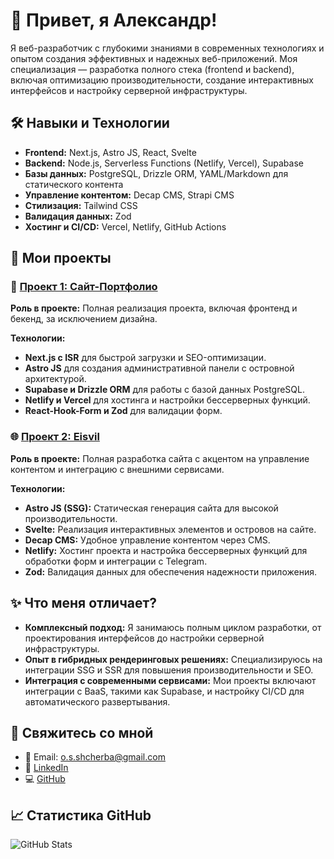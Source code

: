 # 👋 Привет, я Александр!

Я веб-разработчик с глубокими знаниями в современных технологиях и опытом создания эффективных и надежных веб-приложений. Моя специализация — разработка полного стека (frontend и backend), включая оптимизацию производительности, создание интерактивных интерфейсов и настройку серверной инфраструктуры.

## 🛠️ Навыки и Технологии

- **Frontend:** Next.js, Astro JS, React, Svelte
- **Backend:** Node.js, Serverless Functions (Netlify, Vercel), Supabase
- **Базы данных:** PostgreSQL, Drizzle ORM, YAML/Markdown для статического контента
- **Управление контентом:** Decap CMS, Strapi CMS
- **Стилизация:** Tailwind CSS
- **Валидация данных:** Zod
- **Хостинг и CI/CD:** Vercel, Netlify, GitHub Actions

## 💼 Мои проекты

### 🚀 [Проект 1: Сайт-Портфолио](https://github.com/alex13slem/best-porfolio)

**Роль в проекте:** Полная реализация проекта, включая фронтенд и бекенд, за исключением дизайна.

**Технологии:**
- **Next.js с ISR** для быстрой загрузки и SEO-оптимизации.
- **Astro JS** для создания административной панели с островной архитектурой.
- **Supabase и Drizzle ORM** для работы с базой данных PostgreSQL.
- **Netlify и Vercel** для хостинга и настройки бессерверных функций.
- **React-Hook-Form и Zod** для валидации форм.

### 🌐 [Проект 2: Eisvil](https://github.com/alex13slem/tremendous-transit)


**Роль в проекте:** Полная разработка сайта с акцентом на управление контентом и интеграцию с внешними сервисами.

**Технологии:**
- **Astro JS (SSG):** Статическая генерация сайта для высокой производительности.
- **Svelte:** Реализация интерактивных элементов и островов на сайте.
- **Decap CMS:** Удобное управление контентом через CMS.
- **Netlify:** Хостинг проекта и настройка бессерверных функций для обработки форм и интеграции с Telegram.
- **Zod:** Валидация данных для обеспечения надежности приложения.

## ✨ Что меня отличает?

- **Комплексный подход:** Я занимаюсь полным циклом разработки, от проектирования интерфейсов до настройки серверной инфраструктуры.
- **Опыт в гибридных рендеринговых решениях:** Специализируюсь на интеграции SSG и SSR для повышения производительности и SEO.
- **Интеграция с современными сервисами:** Мои проекты включают интеграции с BaaS, такими как Supabase, и настройку CI/CD для автоматического развертывания.

## 🔗 Свяжитесь со мной

- 📧 Email: [o.s.shcherba@gmail.com](mailto:o.s.shcherba@gmail.com)
- 💼 [LinkedIn](https://www.linkedin.com/in/oleksandr-shcherba-6a9a63320/)
- 💻 [GitHub](https://github.com/alex13slem)

## 📈 Статистика GitHub

![GitHub Stats](https://github-readme-stats.vercel.app/api?username=alex13slem&show_icons=true&theme=radical)

